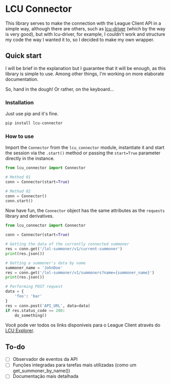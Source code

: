 # LCU Connector

This library serves to make the connection with the League Client API in a simple way, although there are others, such as [lcu-driver](https://github.com/sousa-andre/lcu-driver) (which by the way is very good), but with lcu-driver, for example, I couldn't work and structure my code the way I wanted it to, so I decided to make my own wrapper.


## Quick start
I will be brief in the explanation but I guarantee that it will be enough, as this library is simple to use. Among other things, I'm working on more elaborate documentation.

So, hand in the dough! Or rather, on the keyboard...


### Installation
Just use pip and it's fine.
```powershell
pip install lcu-connector
```

### How to use
Import the `Connector` from the `lcu_connector` module, instantiate it and start the session via the `.start()` method or passing the `start=True` parameter directly in the instance.
```python
from lcu_connector import Connector

# Method 01
conn = Connector(start=True)

# Method 02
conn = Connector()
conn.start()
```

Now have fun, the `Connector` object has the same attributes as the `requests` library and derivatives.
```python
from lcu_connector import Connector

conn = Connector(start=True)

# Getting the data of the currently connected summoner
res = conn.get('/lol-summoner/v1/current-summoner')
print(res.json())

# Getting a summoner's data by name
summoner_name = 'JohnDoe'
res = conn.get('/lol-summoner/v1/summoners?name={summoner_name}')
print(res.json())

# Performing POST request
data = {
    'foo': 'bar'
}
res = conn.post('API_URL', data=data)
if res.status_code == 200:
    do_something()
```

Você pode ver todos os links disponíveis para o League Client através do [LCU Explorer](https://github.com/HextechDocs/lcu-explorer).


## To-do
- [ ] Observador de eventos da API
- [ ] Funções integradas para tarefas mais utilizadas (como um get_summoner_by_name())
- [ ] Documentação mais detalhada